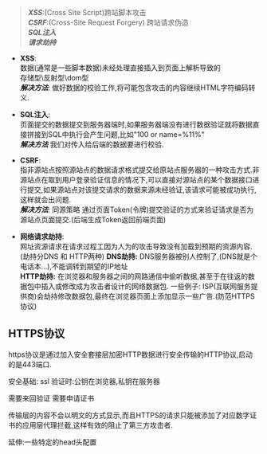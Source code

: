 
> ***XSS***:(Cross Site Script)跨站脚本攻击   
***CSRF***:(Cross-Site Request Forgery) 跨站请求伪造  
***SQL注入***   
***请求劫持***


- **XSS**:    
数据(通常是一些脚本数据)未经处理直接插入到页面上解析导致的    
存储型\反射型\dom型    
***解决方法***: 做好数据的校验工作,将可能包含攻击的内容继续HTML字符编码转义.

- **SQL注入**:    
页面提交的数据提交到服务器端时,如果服务器端没有进行数据验证就将数据直接拼接到SQL中执行会产生问题,比如"100 or name=%11%"    
***解决方法***
我们对传入给后端的数据要进行校验.

- **CSRF**:     
指非源站点按照源站点的数据请求格式提交给原站点服务器的一种攻击方式.非源站点在取到用户登录验证信息的情况下,可以直接对源站点的某个数据接口进行提交,如果源站点对该提交请求的数据来源未经验证,该请求可能被成功执行,这样就会出问题.    
***解决方法***:
同源策略
通过页面Token(令牌)提交验证的方式来验证请求是否为源站点页面提交.(后端生成Token返回前端页面)

- **网络请求劫持**:   
网址资源请求在请求过程工因为人为的攻击导致没有加载到预期的资源内容.(劫持分DNS 和 HTTP两种)
**DNS劫持:**  DNS服务器被别人控制了,(DNS就是个电话本...),不能调转到期望的IP地址   
**HTTP劫持:**  在浏览器和服务器之间的网路通信中偷听数据,甚至于在往返的数据包中插入或修改成为攻击者设计的网络数据包.
一些例子: ISP(互联网服务提供商)会劫持修改数据包,最终在浏览器页面上添加显示一些广告.(防范HTTPS协议)

## HTTPS协议
https协议是通过加入安全套接层加密HTTP数据进行安全传输的HTTP协议,启动的是443端口.

安全基础: ssl
验证时:公钥在浏览器,私钥在服务器

需要来回验证
需要申请证书

传输层的内容不会以明文的方式显示,而且HTTPS的请求只能被添加了对应数字证书的应用层代理拦截,这样有效的阻止了第三方攻击者.






延伸:一些特定的head头配置